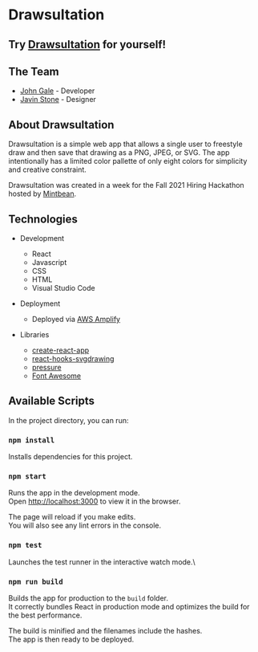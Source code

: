 # Drawsultation

## Try [Drawsultation](https://www.drawsultation.com) for yourself!

## The Team
- [John Gale](https://www.johngale.dev/) - Developer
- [Javin Stone](http://www.jabecon.com/) - Designer

## About Drawsultation

Drawsultation is a simple web app that allows a single user to freestyle draw and then save that drawing as a PNG, JPEG, or SVG. The app intentionally has a limited color pallette of only eight colors for simplicity and creative constraint.

Drawsultation was created in a week for the Fall 2021 Hiring Hackathon hosted by [Mintbean](https://www.mintbean.io/).

## Technologies
- Development
    - React
    - Javascript
    - CSS
    - HTML
    - Visual Studio Code

- Deployment
    - Deployed via [AWS Amplify](https://aws.amazon.com/amplify/)

- Libraries
    - [create-react-app](https://github.com/facebook/create-react-app)
    - [react-hooks-svgdrawing](https://github.com/kmkzt/react-hooks-svgdrawing)
    - [pressure](https://github.com/stuyam/pressure)
    - [Font Awesome](https://fontawesome.com/v5.15/how-to-use/on-the-web/using-with/react)

## Available Scripts

In the project directory, you can run:

### `npm install`

Installs dependencies for this project.
### `npm start`

Runs the app in the development mode.\
Open [http://localhost:3000](http://localhost:3000) to view it in the browser.

The page will reload if you make edits.\
You will also see any lint errors in the console.

### `npm test`

Launches the test runner in the interactive watch mode.\

### `npm run build`

Builds the app for production to the `build` folder.\
It correctly bundles React in production mode and optimizes the build for the best performance.

The build is minified and the filenames include the hashes.\
The app is then ready to be deployed.